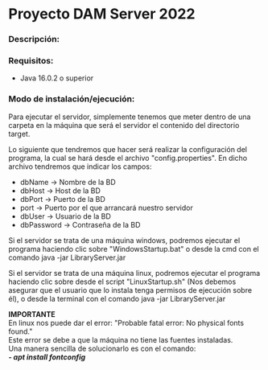 <h1>
    Proyecto DAM Server 2022
</h1>
<h3>Descripción:</h3>
<h3>Requisitos:</h3>
<ul>
    <li>
        Java 16.0.2 o superior
    </li>
</ul>
<h3>Modo de instalación/ejecución:</h3>
<p>
Para ejecutar el servidor, simplemente tenemos que
meter dentro de una carpeta en la máquina que será 
el servidor el contenido del directorio target. 
</p>
<p>
Lo siguiente que tendremos que hacer será realizar la
configuración del programa, la cual se hará desde el 
archivo "config.properties".
En dicho archivo tendremos que indicar los campos:
</p>
<ul>
<li>
    dbName -> Nombre de la BD
</li>
<li>
    dbHost -> Host de la BD
</li>
<li>
    dbPort -> Puerto de la BD
</li>
<li>
    port -> Puerto por el que arrancará nuestro servidor
</li>
<li>
    dbUser -> Usuario de la BD
</li>
<li>
    dbPassword -> Contraseña de la BD
</li>
</ul>
<p>
Si el servidor se trata de una máquina windows,
podremos ejecutar el programa haciendo clic sobre
"WindowsStartup.bat" o desde la cmd con el comando
java -jar LibraryServer.jar
</p>
<p>
Si el servidor se trata de una máquina linux,
podremos ejecutar el programa haciendo clic sobre
desde el script "LinuxStartup.sh" (Nos debemos asegurar
que el usuario que lo instala tenga permisos de ejecución
sobre él), o desde la terminal con el comando
java -jar LibraryServer.jar

<b>IMPORTANTE</b><br/>
En linux nos puede dar el error: "Probable fatal error:
 No physical fonts found."<br/>
Este error se debe a que la máquina no tiene las fuentes instaladas.
<br/> Una manera sencilla de solucionarlo es con el comando: <br/>
<i><b>- apt install fontconfig</b></i>
</p>